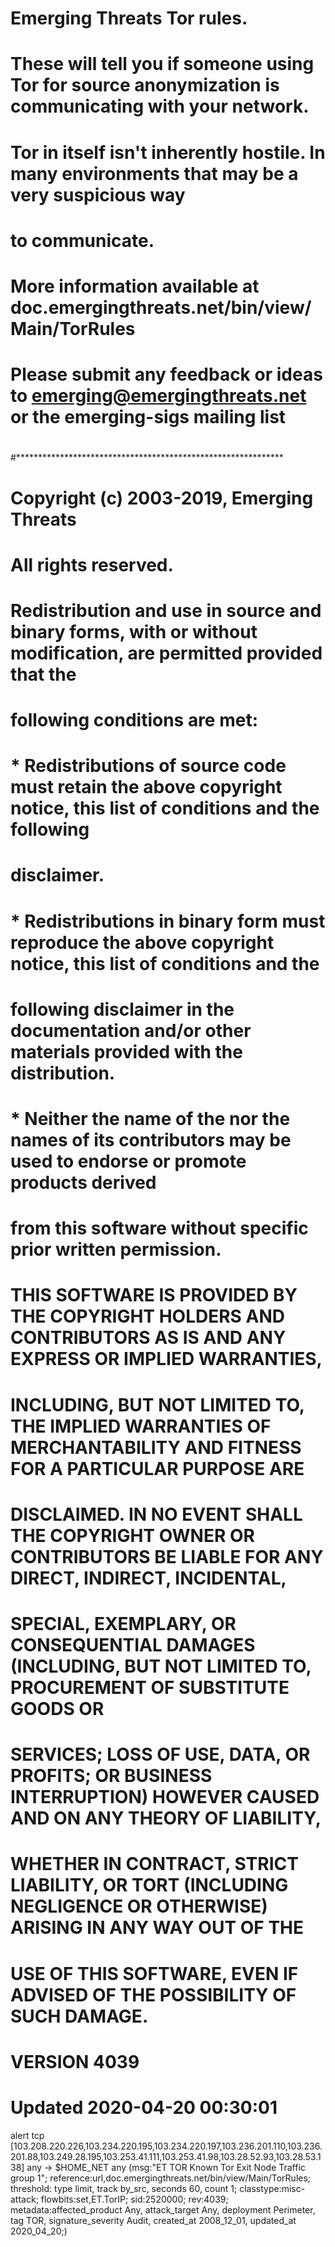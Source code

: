 #

# Emerging Threats Tor rules.

#

# These will tell you if someone using Tor for source anonymization is communicating with your network.

#

# Tor in itself isn't inherently hostile. In many environments that may be a very suspicious way

#  to communicate.

#

# More information available at doc.emergingthreats.net/bin/view/Main/TorRules

#

# Please submit any feedback or ideas to emerging@emergingthreats.net or the emerging-sigs mailing list

#

#*************************************************************

#

#  Copyright (c) 2003-2019, Emerging Threats

#  All rights reserved.

#  

#  Redistribution and use in source and binary forms, with or without modification, are permitted provided that the 

#  following conditions are met:

#  

#  * Redistributions of source code must retain the above copyright notice, this list of conditions and the following 

#    disclaimer.

#  * Redistributions in binary form must reproduce the above copyright notice, this list of conditions and the 

#    following disclaimer in the documentation and/or other materials provided with the distribution.

#  * Neither the name of the nor the names of its contributors may be used to endorse or promote products derived 

#    from this software without specific prior written permission.

#  

#  THIS SOFTWARE IS PROVIDED BY THE COPYRIGHT HOLDERS AND CONTRIBUTORS AS IS AND ANY EXPRESS OR IMPLIED WARRANTIES, 

#  INCLUDING, BUT NOT LIMITED TO, THE IMPLIED WARRANTIES OF MERCHANTABILITY AND FITNESS FOR A PARTICULAR PURPOSE ARE 

#  DISCLAIMED. IN NO EVENT SHALL THE COPYRIGHT OWNER OR CONTRIBUTORS BE LIABLE FOR ANY DIRECT, INDIRECT, INCIDENTAL, 

#  SPECIAL, EXEMPLARY, OR CONSEQUENTIAL DAMAGES (INCLUDING, BUT NOT LIMITED TO, PROCUREMENT OF SUBSTITUTE GOODS OR 

#  SERVICES; LOSS OF USE, DATA, OR PROFITS; OR BUSINESS INTERRUPTION) HOWEVER CAUSED AND ON ANY THEORY OF LIABILITY, 

#  WHETHER IN CONTRACT, STRICT LIABILITY, OR TORT (INCLUDING NEGLIGENCE OR OTHERWISE) ARISING IN ANY WAY OUT OF THE 

#  USE OF THIS SOFTWARE, EVEN IF ADVISED OF THE POSSIBILITY OF SUCH DAMAGE. 

#

#







#  VERSION 4039



#  Updated 2020-04-20 00:30:01



alert tcp [103.208.220.226,103.234.220.195,103.234.220.197,103.236.201.110,103.236.201.88,103.249.28.195,103.253.41.111,103.253.41.98,103.28.52.93,103.28.53.138] any -> $HOME_NET any (msg:"ET TOR Known Tor Exit Node Traffic group 1"; reference:url,doc.emergingthreats.net/bin/view/Main/TorRules; threshold: type limit, track by_src, seconds 60, count 1; classtype:misc-attack; flowbits:set,ET.TorIP; sid:2520000; rev:4039; metadata:affected_product Any, attack_target Any, deployment Perimeter, tag TOR, signature_severity Audit, created_at 2008_12_01, updated_at 2020_04_20;)

